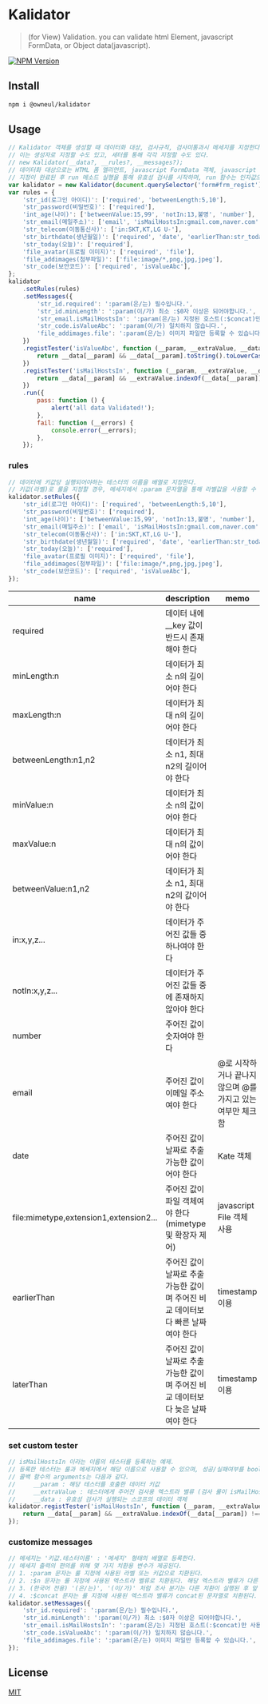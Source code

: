 # Kalidator

> (for View) Validation. you can validate html Element, javascript FormData, or Object data(javascript).

[![NPM Version][npm-image]][npm-url]

## Install

```bash
npm i @owneul/kalidator
```

## Usage

```javascript
// Kalidator 객체를 생성할 때 데이터화 대상, 검사규칙, 검사미통과시 메세지를 지정한다.
// 이는 생성자로 지정할 수도 있고, 세터를 통해 각각 지정할 수도 있다.
// new Kalidator(__data?, __rules?, __messages?);
// 데이터화 대상으로는 HTML 폼 엘리먼트, javascript FormData 객체, javascript Object 객체가 지정 가능하다.
// 지정이 완료된 후 run 메소드 실행을 통해 유효성 검사를 시작하며, run 함수는 인자값으로 통과, 미통과에 대한 콜백 함수를 받는다.
var kalidator = new Kalidator(document.querySelector('form#frm_regist'));
var rules = {
    'str_id(로그인 아이디)': ['required', 'betweenLength:5,10'],
    'str_password(비밀번호)': ['required'],
    'int_age(나이)': ['betweenValue:15,99', 'notIn:13,불명', 'number'],
    'str_email(메일주소)': ['email', 'isMailHostsIn:gmail.com,naver.com'],
    'str_telecom(이동통신사)': ['in:SKT,KT,LG U-'],
    'str_birthdate(생년월일)': ['required', 'date', 'earlierThan:str_today'],
    'str_today(오늘)': ['required'],
    'file_avatar(프로필 이미지)': ['required', 'file'],
    'file_addimages(첨부파일)': ['file:image/*,png,jpg,jpeg'],
    'str_code(보안코드)': ['required', 'isValueAbc'],
};
kalidator
    .setRules(rules)
    .setMessages({
        'str_id.required': ':param(은/는) 필수입니다.',
        'str_id.minLength': ':param(이/가) 최소 :$0자 이상은 되어야합니다.',
        'str_email.isMailHostsIn': ':param(은/는) 지정된 호스트(:$concat)만 사용할 수 있습니다.',
        'str_code.isValueAbc': ':param(이/가) 일치하지 않습니다.',
        'file_addimages.file': ':param(은/는) 이미지 파일만 등록할 수 있습니다.',
    })
    .registTester('isValueAbc', function (__param, __extraValue, __data) {
        return __data[__param] && __data[__param].toString().toLowerCase() == 'abc';
    })
    .registTester('isMailHostsIn', function (__param, __extraValue, __data) {
        return __data[__param] && __extraValue.indexOf(__data[__param]) !== -1;
    })
    .run({
        pass: function () {
            alert('all data Validated!');
        },
        fail: function (__errors) {
            console.error(__errors);
        },
    });
```

### rules
```javascript
// 데이터에 키값당 실행되어야하는 테스터의 이름을 배열로 지정한다.
// 키값(라벨)로 룰을 지정할 경우, 메세지에서 :param 문자열을 통해 라벨값을 사용할 수 있다.
kalidator.setRules({
    'str_id(로그인 아이디)': ['required', 'betweenLength:5,10'],
    'str_password(비밀번호)': ['required'],
    'int_age(나이)': ['betweenValue:15,99', 'notIn:13,불명', 'number'],
    'str_email(메일주소)': ['email', 'isMailHostsIn:gmail.com,naver.com'],
    'str_telecom(이동통신사)': ['in:SKT,KT,LG U-'],
    'str_birthdate(생년월일)': ['required', 'date', 'earlierThan:str_today'],
    'str_today(오늘)': ['required'],
    'file_avatar(프로필 이미지)': ['required', 'file'],
    'file_addimages(첨부파일)': ['file:image/*,png,jpg,jpeg'],
    'str_code(보안코드)': ['required', 'isValueAbc'],
});
```

| name | description | memo | 
|--------|-------|------|
|required|데이터 내에 __key 값이 반드시 존재해야 한다||
|minLength:n|데이터가 최소 n의 길이어야 한다||
|maxLength:n|데이터가 최대 n의 길이어야 한다||
|betweenLength:n1,n2|데이터가 최소 n1, 최대 n2의 길이어야 한다||
|minValue:n|데이터가 최소 n의 값이어야 한다||
|maxValue:n|데이터가 최대 n의 값이어야 한다||
|betweenValue:n1,n2|데이터가 최소 n1, 최대 n2의 값이어야 한다||
|in:x,y,z...|데이터가 주어진 값들 중 하나여야 한다||
|notIn:x,y,z...|데이터가 주어진 값들 중에 존재하지 않아야 한다||
|number|주어진 값이 숫자여야 한다||
|email|주어진 값이 이메일 주소여야 한다|@로 시작하거나 끝나지 않으며 @를 가지고 있는 여부만 체크함|
|date|주어진 값이 날짜로 추출 가능한 값이어야 한다|Kate 객체|
|file:mimetype,extension1,extension2...|주어진 값이 파일 객체여야 한다(mimetype 및 확장자 제어)|javascript File 객체 사용|
|earlierThan|주어진 값이 날짜로 추출 가능한 값이며 주어진 비교 데이터보다 빠른 날짜여야 한다|timestamp 이용|
|laterThan|주어진 값이 날짜로 추출 가능한 값이며 주어진 비교 데이터보다 늦은 날짜여야 한다|timestamp 이용|

### set custom tester
```javascript
// isMailHostsIn 이라는 이름의 테스터를 등록하는 예제. 
// 등록한 테스터는 룰과 메세지에서 해당 이름으로 사용할 수 있으며, 성공/실패여부를 bool 값으로 반환해야한다.
// 콜백 함수의 arguments는 다음과 같다.
//     __param : 해당 테스터를 호출한 데이터 키값
//     __extraValue : 테스터에게 주어진 검사용 엑스트라 벨류 (검사 룰이 isMailHostsIn:gmail.com,naver.com 으로 지정되었다면 gmail.com, naver.com)
//     __data : 유효성 검사가 실행되는 스코프의 데이터 객체
kalidator.registTester('isMailHostsIn', function (__param, __extraValue, __data) {
    return __data[__param] && __extraValue.indexOf(__data[__param]) !== -1;
});
```

### customize messages
```javascript
// 메세지는 '키값.테스터이름' : '메세지' 형태의 배열로 등록한다.
// 메세지 출력의 편의를 위해 몇 가지 치환용 변수가 제공된다.
// 1. :param 문자는 룰 지정에 사용된 라벨 또는 키값으로 치환된다.
// 2. :$n 문자는 룰 지정에 사용된 엑스트라 벨류로 치환된다. 해당 엑스트라 벨류가 다른 데이터의 키값인 경우 해당 참조데이터의 라벨 또는 키값으로 우선 치환된다.
// 3. (한국어 전용) '(은/는)', '(이/가)' 처럼 조사 분기는 다른 치환이 실행된 후 앞 문자열의 받침유무에 따라 적절하게 치환된다.
// 4. :$concat 문자는 룰 지정에 사용된 엑스트라 벨류가 concat된 문자열로 치환된다.
kalidator.setMessages({
    'str_id.required': ':param(은/는) 필수입니다.',
    'str_id.minLength': ':param(이/가) 최소 :$0자 이상은 되어야합니다.',
    'str_email.isMailHostsIn': ':param(은/는) 지정된 호스트(:$concat)만 사용할 수 있습니다.',
    'str_code.isValueAbc': ':param(이/가) 일치하지 않습니다.',
    'file_addimages.file': ':param(은/는) 이미지 파일만 등록할 수 있습니다.',
});
```

## License

[MIT](http://vjpr.mit-license.org)

[npm-image]: https://img.shields.io/npm/v/live-xxx.svg
[npm-url]: https://www.npmjs.com/package/@owneul/kalidator